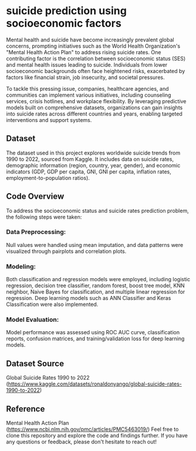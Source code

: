 # suicide prediction using socioeconomic factors

Mental health and suicide have become increasingly prevalent global concerns, prompting initiatives such as the World Health Organization's "Mental Health Action Plan" to address rising suicide rates. One contributing factor is the correlation between socioeconomic status (SES) and mental health issues leading to suicide. Individuals from lower socioeconomic backgrounds often face heightened risks, exacerbated by factors like financial strain, job insecurity, and societal pressures.

To tackle this pressing issue, companies, healthcare agencies, and communities can implement various initiatives, including counseling services, crisis hotlines, and workplace flexibility. By leveraging predictive models built on comprehensive datasets, organizations can gain insights into suicide rates across different countries and years, enabling targeted interventions and support systems.

## Dataset
The dataset used in this project explores worldwide suicide trends from 1990 to 2022, sourced from Kaggle. It includes data on suicide rates, demographic information (region, country, year, gender), and economic indicators (GDP, GDP per capita, GNI, GNI per capita, inflation rates, employment-to-population ratios).

## Code Overview
To address the socioeconomic status and suicide rates prediction problem, the following steps were taken:

### Data Preprocessing:
Null values were handled using mean imputation, and data patterns were visualized through pairplots and correlation plots.

### Modeling: 
Both classification and regression models were employed, including logistic regression, decision tree classifier, random forest, boost tree model, KNN neighbor, Naive Bayes for classification, and multiple linear regression for regression. Deep learning models such as ANN Classifier and Keras Classification were also implemented.

### Model Evaluation: 
Model performance was assessed using ROC AUC curve, classification reports, confusion matrices, and training/validation loss for deep learning models.

## Dataset Source
Global Suicide Rates 1990 to 2022
(https://www.kaggle.com/datasets/ronaldonyango/global-suicide-rates-1990-to-2022)


## Reference
Mental Health Action Plan
(https://www.ncbi.nlm.nih.gov/pmc/articles/PMC5463019/)
Feel free to clone this repository and explore the code and findings further. If you have any questions or feedback, please don't hesitate to reach out!
